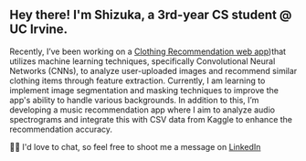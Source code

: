 ## Hey there! I'm Shizuka, a 3rd-year CS student @ UC Irvine.

Recently, I’ve been working on a [Clothing Recommendation web app](https://github.com/khmorad/clothingRecommendationApp))that utilizes machine learning techniques, specifically Convolutional Neural Networks (CNNs), to analyze user-uploaded images and recommend similar clothing items through feature extraction. Currently, I am learning to implement image segmentation and masking techniques to improve the app's ability to handle various backgrounds. In addition to this, I’m developing a music recommendation app where I aim to analyze audio spectrograms and integrate this with CSV data from Kaggle to enhance the recommendation accuracy.

🌸💫 I'd love to chat, so feel free to shoot me a message on [LinkedIn](https://www.linkedin.com/in/shizukatakao/)

<!--
**tkpp26/tkpp26** is a ✨ _special_ ✨ repository because its `README.md` (this file) appears on your GitHub profile.

Here are some ideas to get you started:

- 🔭 I’m currently working on ...
- 🌱 I’m currently learning ...
- 👯 I’m looking to collaborate on ...
- 🤔 I’m looking for help with ...
- 💬 Ask me about ...
- 📫 How to reach me: ...
- 😄 Pronouns: ...
- ⚡ Fun fact: ...
-->

